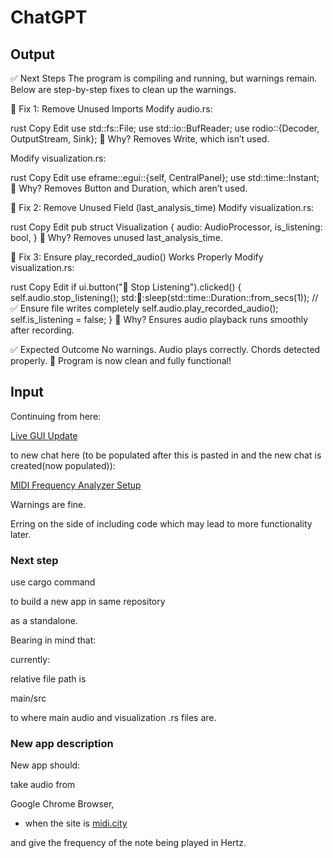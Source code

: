 # ChatGPT

## Output

✅ Next Steps
The program is compiling and running, but warnings remain. Below are step-by-step fixes to clean up the warnings.

🔹 Fix 1: Remove Unused Imports
Modify audio.rs:

rust
Copy
Edit
use std::fs::File;
use std::io::BufReader;
use rodio::{Decoder, OutputStream, Sink};
🔹 Why?
Removes Write, which isn’t used.

Modify visualization.rs:

rust
Copy
Edit
use eframe::egui::{self, CentralPanel};
use std::time::Instant;
🔹 Why?
Removes Button and Duration, which aren’t used.

🔹 Fix 2: Remove Unused Field (last_analysis_time)
Modify visualization.rs:

rust
Copy
Edit
pub struct Visualization {
    audio: AudioProcessor,
    is_listening: bool,
}
🔹 Why?
Removes unused last_analysis_time.

🔹 Fix 3: Ensure play_recorded_audio() Works Properly
Modify visualization.rs:

rust
Copy
Edit
if ui.button("🛑 Stop Listening").clicked() {
    self.audio.stop_listening();
    std::thread::sleep(std::time::Duration::from_secs(1)); // ✅ Ensure file writes completely
    self.audio.play_recorded_audio();
    self.is_listening = false;
}
🔹 Why?
Ensures audio playback runs smoothly after recording.

✅ Expected Outcome
No warnings.
Audio plays correctly.
Chords detected properly.
🚀 Program is now clean and fully functional!

## Input

Continuing from here:

[Live GUI Update](https://chatgpt.com/c/67a17f64-5894-800f-96b5-5575b3a65c1e)

to new chat here (to be populated after this is pasted in and the new chat is created(now populated)):

[MIDI Frequency Analyzer Setup](https://chatgpt.com/g/g-p-67a150ea7cf881918f8297bed8c66aa6-dissertation-use-rust-build-simple-audio-program/c/67acbd90-c5b0-800f-8edb-b5830644a49c)

Warnings are fine.

Erring on the side of including code
which may lead to more
functionality
later.

### Next step

use cargo command

to build a new app in same repository

as a standalone.

Bearing in mind that:

currently:

relative file path is

main/src

to where main audio and visualization .rs files are.

### New app description

New app should:

take audio from

Google Chrome Browser,

- when the site is [midi.city](https://midi.city/)

and give the frequency of the note being played in Hertz.
